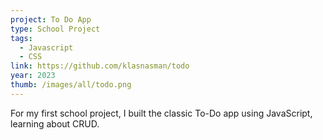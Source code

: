 ```yaml
---
project: To Do App
type: School Project
tags:
  - Javascript
  - CSS
link: https://github.com/klasnasman/todo
year: 2023
thumb: /images/all/todo.png
---
```


For my first school project, I built the classic To-Do app using JavaScript, learning about CRUD.
